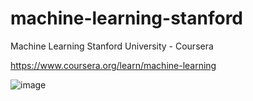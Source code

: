 # machine-learning-stanford
Machine Learning Stanford University - Coursera

https://www.coursera.org/learn/machine-learning

![image](https://user-images.githubusercontent.com/8425912/224435193-aec5a11e-9661-416b-99ad-44ab3b1f378e.png)
